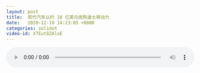 ```yaml
---
layout: post
title:  现代汽车以约 10 亿美元收购波士顿动力
date:   2020-12-10 14:23:05 +0800
categories: solidot
video-id: X7Eut8ZAlxE
---
```


<audio src="/assets/43cc1cc28515f25825f9f903e2c29db7.mp3" style="width: 100%;" controls></audio>

